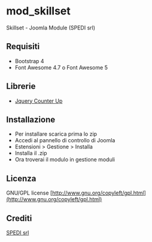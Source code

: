 # mod_skillset
Skillset - Joomla Module (SPEDI srl)

## Requisiti
 * Bootstrap 4
 * Font Awesome 4.7 o Font Awesome 5

## Librerie
 * [Jquery Counter Up](http://bfintal.github.io/Counter-Up/demo/demo.html)

## Installazione
 * Per installare scarica prima lo zip
 * Accedi al pannello di controllo di Joomla
 * Estensioni > Gestione > Installa
 * Installa il .zip
 * Ora troverai il modulo in gestione moduli

## Licenza
GNU/GPL license [http://www.gnu.org/copyleft/gpl.html](http://www.gnu.org/copyleft/gpl.html)

## Crediti
[SPEDI srl](https://www.spedi.it)
